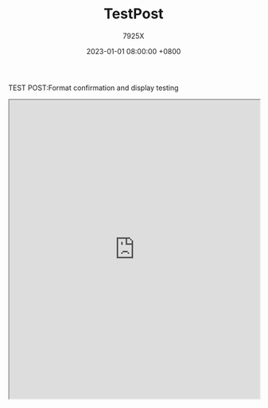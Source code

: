 ﻿---
title: TestPost
date: 2023-01-01 08:00:00 +0800
author: 7925X
---

TEST POST:Format confirmation and display testing

<script src='https://cdn.bootcss.com/jquery/3.3.1/jquery.min.js'></script>

<iframe src="http://y.dialwo.com/7925X2024/test.pdf" width="100%" height="600px"></iframe>

# [<i class="fa-solid fa-hippo fa-bounce fa-sm"></i>](https://vex7925x.github.io)
